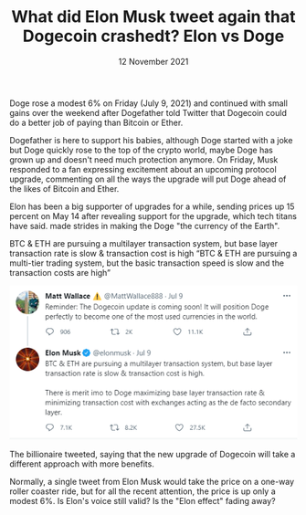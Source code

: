 ﻿---
title: What did Elon Musk tweet again that Dogecoin crashedt? Elon vs Doge
date: 12 November 2021
description: I am a description of a great article
alt: What did Elon Musk tweet again that Dogecoin crashedt? Elon vs Doge
tags: 
  - Hashtag 1
  - Hashtag 2
  - Hashtag 3
  - Hashtag 4
  - Hashtag 5
  - Hashtag 6
---

Doge rose a modest 6% on Friday (July 9, 2021) and continued with small gains over the weekend after Dogefather told Twitter that Dogecoin could do a better job of paying than Bitcoin or Ether.

Dogefather is here to support his babies, although Doge started with a joke but Doge quickly rose to the top of the crypto world, maybe Doge has grown up and doesn't need much protection anymore. On Friday, Musk responded to a fan expressing excitement about an upcoming protocol upgrade, commenting on all the ways the upgrade will put Doge ahead of the likes of Bitcoin and Ether.

Elon has been a big supporter of upgrades for a while, sending prices up 15 percent on May 14 after revealing support for the upgrade, which tech titans have said. made strides in making the Doge "the currency of the Earth".

BTC & ETH are pursuing a multilayer transaction system, but base layer transaction rate is slow & transaction cost is high
“BTC & ETH are pursuing a multi-tier trading system, but the basic transaction speed is slow and the transaction costs are high”
 
![](/images/article/ELON_VS_DOGE/1.png)

The billionaire tweeted, saying that the new upgrade of Dogecoin will take a different approach with more benefits.
 
Normally, a single tweet from Elon Musk would take the price on a one-way roller coaster ride, but for all the recent attention, the price is up only a modest 6%. Is Elon's voice still valid? Is the "Elon effect" fading away?
